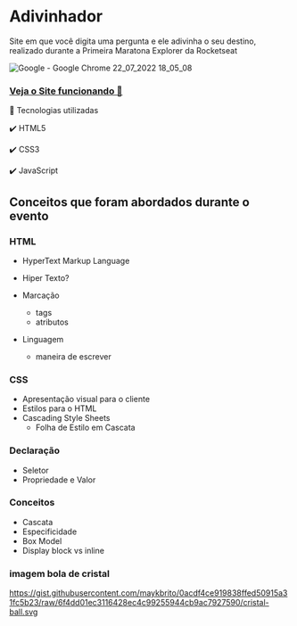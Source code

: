 # Adivinhador
Site em que você digita uma pergunta e ele adivinha o seu destino, realizado durante a Primeira Maratona Explorer da Rocketseat

![Google - Google Chrome 22_07_2022 18_05_08](https://user-images.githubusercontent.com/93893533/180569239-e7900ed8-53c0-4bef-add6-db8bce1cc112.png)

 <h3><a href="https://johnpetros.github.io/adivinhador_de_destino/">Veja o Site funcionando 👀</a></h3>

 🚀 Tecnologias utilizadas

✔️ HTML5

✔️ CSS3

✔️ JavaScript

## Conceitos que foram abordados durante o evento
### HTML

- HyperText Markup Language

- Hiper Texto?
- Marcação
  - tags
  - atributos
- Linguagem
  - maneira de escrever

### CSS

- Apresentação visual para o cliente
- Estilos para o HTML
- Cascading Style Sheets
  - Folha de Estilo em Cascata

### Declaração

- Seletor
- Propriedade e Valor

### Conceitos

- Cascata
- Especificidade
- Box Model
- Display block vs inline

### imagem bola de cristal

https://gist.githubusercontent.com/maykbrito/0acdf4ce919838ffed50915a31fc5b23/raw/6f4dd01ec3116428ec4c99255944cb9ac7927590/cristal-ball.svg
